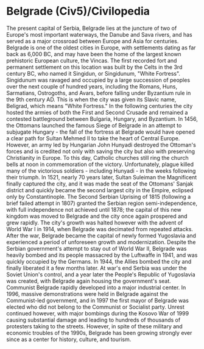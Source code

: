 # Belgrade (Civ5)/Civilopedia

The present capital of Serbia, Belgrade lies at the juncture of two of Europe's most important waterways, the Danube and Sava rivers, and has served as a major crossroad between Europe and Asia for centuries. Belgrade is one of the oldest cities in Europe, with settlements dating as far back as 6,000 BC, and may have been the home of the largest known prehistoric European culture, the Vincas. The first recorded fort and permanent settlement on this location was built by the Celts in the 3rd century BC, who named it Singidun, or Singidunum, "White Fortress".
Singidunum was ravaged and occupied by a large succession of peoples over the next couple of hundred years, including the Romans, Huns, Sarmatians, Ostrogoths, and Avars, before falling under Byzantium rule in the 9th century AD. This is when the city was given its Slavic name, Beligrad, which means "White Fortress." In the following centuries the city hosted the armies of both the First and Second Crusade and remained a contested battleground between Bulgaria, Hungary, and Byzantium.
In 1456, the Ottomans launched the famous Siege of Belgrade in an attempt to subjugate Hungary - the fall of the fortress at Belgrade would have opened a clear path for Sultan Mehmed II to take the heart of Central Europe. However, an army led by Hungarian John Hunyadi destroyed the Ottoman's forces and is credited not only with saving the city but also with preserving Christianity in Europe. To this day, Catholic churches still ring the church bells at noon in commemoration of the victory. Unfortunately, plague killed many of the victorious soldiers - including Hunyadi - in the weeks following their triumph. In 1521, nearly 70 years later, Sultan Suleiman the Magnificent finally captured the city, and it was made the seat of the Ottomans' Sanjak district and quickly became the second largest city in the Empire, eclipsed only by Constantinople.
The Second Serbian Uprising of 1815 (following a brief failed attempt in 1807) granted the Serbian region semi-independence, with full independence not achieved until 1878; the capital of this new kingdom was moved to Belgrade and the city once again prospered and grew rapidly. The city's growth was halted however with the advent of World War I in 1914, when Belgrade was decimated from repeated attacks. After the war, Belgrade became the capital of newly formed Yugoslavia and experienced a period of unforeseen growth and modernization.
Despite the Serbian government's attempt to stay out of World War II, Belgrade was heavily bombed and its people massacred by the Luftwaffe in 1941, and was quickly occupied by the Germans. In 1944, the Allies bombed the city and finally liberated it a few months later. At war's end Serbia was under the Soviet Union's control, and a year later the People's Republic of Yugoslavia was created, with Belgrade again housing the government's seat. Communist Belgrade rapidly developed into a major industrial center.
In 1996, massive demonstrations were held in Belgrade against the Communist-led government, and in 1997 the first mayor of Belgrade was elected who did not belong to the Communist or Socialist party. Unrest continued however, with major bombings during the Kosovo War of 1999 causing substantial damage and leading to hundreds of thousands of protesters taking to the streets. However, in spite of these military and economic troubles of the 1990s, Belgrade has been growing strongly ever since as a center for history, culture, and tourism.